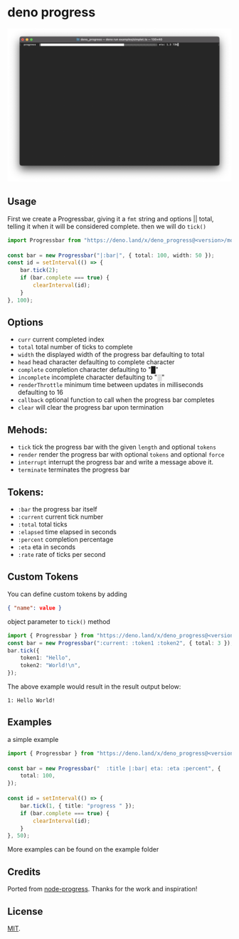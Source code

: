 # deno progress

![screenshot](./assets/screenshot.png)

## Usage

First we create a Progressbar, giving it a `fmt` string and options || total,
<br> telling it when it will be considered complete. then we will do `tick()`

```ts
import Progressbar from "https://deno.land/x/deno_progress@<version>/mod.ts";

const bar = new Progressbar("|:bar|", { total: 100, width: 50 });
const id = setInterval(() => {
	bar.tick(2);
	if (bar.complete === true) {
		clearInterval(id);
	}
}, 100);
```

## Options

- `curr` current completed index
- `total` total number of ticks to complete
- `width` the displayed width of the progress bar defaulting to total
- `head` head character defaulting to complete character
- `complete` completion character defaulting to "█"
- `incomplete` incomplete character defaulting to "░"
- `renderThrottle` minimum time between updates in milliseconds defaulting to 16
- `callback` optional function to call when the progress bar completes
- `clear` will clear the progress bar upon termination

## Mehods:

- `tick` tick the progress bar with the given `length` and optional `tokens`
- `render` render the progress bar with optional `tokens` and optional `force`
- `interrupt` interrupt the progress bar and write a message above it.
- `terminate` terminates the progress bar

## Tokens:

- `:bar` the progress bar itself
- `:current` current tick number
- `:total` total ticks
- `:elapsed` time elapsed in seconds
- `:percent` completion percentage
- `:eta` eta in seconds
- `:rate` rate of ticks per second

## Custom Tokens

You can define custom tokens by adding

```json
{ "name": value }
```

object parameter to `tick()` method

```ts
import { Progressbar } from "https://deno.land/x/deno_progress@<version>/mod.ts";
const bar = new Progressbar(":current: :token1 :token2", { total: 3 });
bar.tick({
	token1: "Hello",
	token2: "World!\n",
});
```

The above example would result in the result output below:

```
1: Hello World!
```

## Examples

a simple example

```ts
import { Progressbar } from "https://deno.land/x/deno_progress@<version>/mod.ts";

const bar = new Progressbar("  :title |:bar| eta: :eta :percent", {
	total: 100,
});

const id = setInterval(() => {
	bar.tick(1, { title: "progress " });
	if (bar.complete === true) {
		clearInterval(id);
	}
}, 50);
```

More examples can be found on the example folder

## Credits

Ported from [node-progress](https://github.com/visionmedia/node-progress).
Thanks for the work and inspiration!

## License

[MIT](https://github.com/Eyoatam/deno_progress/LICENSE).
